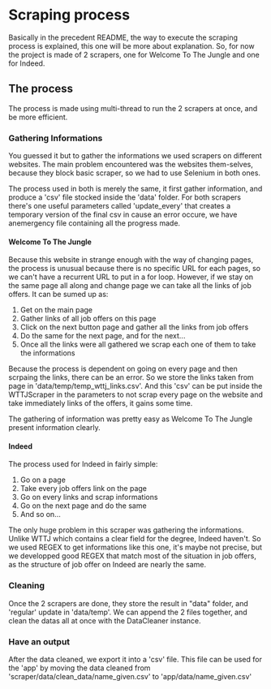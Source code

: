 # Scraping process
Basically in the precedent README, the way to execute the scraping process is explained, this one will be more about explanation.
So, for now the project is made of 2 scrapers, one for Welcome To The Jungle and one for Indeed.

## The process
The process is made using multi-thread to run the 2 scrapers at once, and be more efficient.
### Gathering Informations
You guessed it but to gather the informations we used scrapers on different websites.
The main problem encountered was the websites them-selves, because they block basic scraper, so we had to use Selenium in both ones.

The process used in both is merely the same, it first gather information, and produce a 'csv' file stocked inside the 'data' folder.
For both scrapers there's one useful parameters called 'update_every' that creates a temporary version of the final csv in cause an error occure, we have anemergency file containing all the progress made.
#### Welcome To The Jungle
Because this website in strange enough with the way of changing pages, the process is unusual because there is no specific URL for each pages, so we can't have a recurrent URL to put in a for loop.
However, if we stay on the same page all along and change page we can take all the links of job offers. It can be sumed up as:
1. Get on the main page
2. Gather links of all job offers on this page
3. Click on the next button page and gather all the links from job offers
4. Do the same for the next page, and for the next...
5. Once all the links were all gathered we scrap each one of them to take the informations

Because the process is dependent on going on every page and then scrpaing the links, there can be an error. So we store the links taken from page in 'data/temp/temp_wttj_links.csv'.
And this 'csv' can be put inside the WTTJScraper in the parameters to not scrap every page on the website and take immediately links of the offers, it gains some time.

The gathering of information was pretty easy as Welcome To The Jungle present information clearly.

#### Indeed
The process used for Indeed in fairly simple:
1. Go on a page
2. Take every job offers link on the page
3. Go on every links and scrap informations
4. Go on the next page and do the same
5. And so on...

The only huge problem in this scraper was gathering the informations. Unlike WTTJ which contains a clear field for the degree, Indeed haven't.
So we used REGEX to get informations like this one, it's maybe not precise, but we developped good REGEX that match most of the situation in job offers, as the structure of job offer on Indeed are nearly the same.
### Cleaning
Once the 2 scrapers are done, they store the result in "data" folder, and 'regular' update in 'data/temp'.
We can append the 2 files together, and clean the datas all at once with the DataCleaner instance.

### Have an output
After the data cleaned, we export it into a 'csv' file.
This file can be used for the 'app' by moving the data cleaned from 'scraper/data/clean_data/name_given.csv' to 'app/data/name_given.csv'

